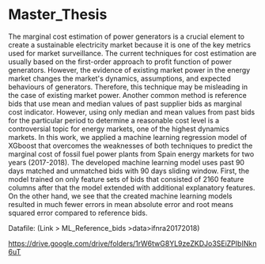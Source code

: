 # Master_Thesis
The marginal cost estimation of power generators is a crucial element to create a sustainable
electricity market because it is one of the key metrics used for market surveillance.
The current techniques for cost estimation are usually based on the first-order approach
to profit function of power generators. However, the evidence of existing market power in
the energy market changes the market's dynamics, assumptions, and expected behaviours
of generators. Therefore, this technique may be misleading in the case of existing market
power. Another common method is reference bids that use mean and median values of
past supplier bids as marginal cost indicator. However, using only median and mean
values from past bids for the particular period to determine a reasonable cost level is a
controversial topic for energy markets, one of the highest dynamics markets.
In this work, we applied a machine learning regression model of XGboost that overcomes
the weaknesses of both techniques to predict the marginal cost of fossil fuel power plants
from Spain energy markets for two years (2017-2018). The developed machine learning
model uses past 90 days matched and unmatched bids with 90 days sliding window.
First, the model trained on only feature sets of bids that consisted of 2160 feature columns
after that the model extended with additional explanatory features. On the other hand,
we see that the created machine learning models resulted in much fewer errors in mean
absolute error and root means squared error compared to reference bids.


Datafile: 
(Link > ML_Reference_bids >data>ifnra20172018)

https://drive.google.com/drive/folders/1rW6twG8YL9zeZKDJo3SEiZPIbINkn6uT






